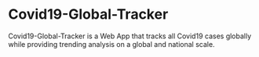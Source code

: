 # Covid19-Global-Tracker
Covid19-Global-Tracker is a Web App that tracks all Covid19 cases globally while providing trending analysis on a global and national scale. 
